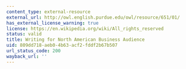 ```yaml
---
content_type: external-resource
external_url: http://owl.english.purdue.edu/owl/resource/651/01/
has_external_license_warning: true
license: https://en.wikipedia.org/wiki/All_rights_reserved
status: valid
title: Writing for North American Business Audience
uid: 809dd718-aeb0-4b63-acf2-fddf2b67b507
url_status_code: 200
wayback_url: ''
---
```

